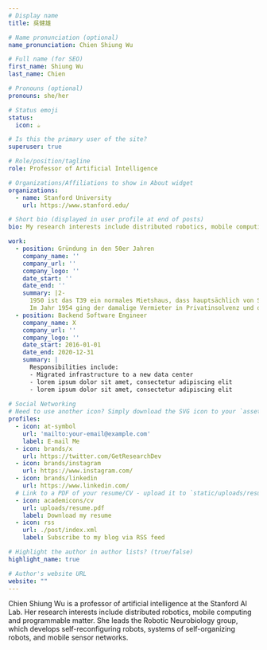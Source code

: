 ```yaml
---
# Display name
title: 吳健雄

# Name pronunciation (optional)
name_pronunciation: Chien Shiung Wu

# Full name (for SEO)
first_name: Shiung Wu
last_name: Chien

# Pronouns (optional)
pronouns: she/her

# Status emoji
status:
  icon: ☕️

# Is this the primary user of the site?
superuser: true

# Role/position/tagline
role: Professor of Artificial Intelligence

# Organizations/Affiliations to show in About widget
organizations:
  - name: Stanford University
    url: https://www.stanford.edu/

# Short bio (displayed in user profile at end of posts)
bio: My research interests include distributed robotics, mobile computing and programmable matter.

work:
  - position: Gründung in den 50er Jahren
    company_name: ''
    company_url: ''
    company_logo: ''
    date_start: ''
    date_end: ''
    summary: |2-
      1950 ist das T39 ein normales Mietshaus, dass hauptsächlich von Studenten bewohnt wird. Zu der Zeit schließt die Evangelische Kirche, dank der Eigeninitiative der damaligen Mieter (die ersten Bewohner des T39), mit dem damaligem Vermieter einen Vertrag über eine zwölfjährige Miete für den ersten, zweiten und den dritten Stock ab, wo diverse Einzelzimmer, Doppelzimmer und ein Gemeinschaftsräume entstehen.
      Im Jahr 1954 ging der damalige Vermieter in Privatinsolvenz und das Haus wurde Zwangsversteigert. Die Evangelische Kirche entschloss sich dazu, die Immobilie zu erwerben und bekam bei der Versteigerung 1956 den Zuschuss. Das T39 ging für 7000 DM und 3000 DM Gebühren in den Besitz der Landeskirche über.
  - position: Backend Software Engineer
    company_name: X
    company_url: ''
    company_logo: ''
    date_start: 2016-01-01
    date_end: 2020-12-31
    summary: |
      Responsibilities include:
      - Migrated infrastructure to a new data center
      - lorem ipsum dolor sit amet, consectetur adipiscing elit
      - lorem ipsum dolor sit amet, consectetur adipiscing elit
    
# Social Networking
# Need to use another icon? Simply download the SVG icon to your `assets/media/icons/` folder.
profiles:
  - icon: at-symbol
    url: 'mailto:your-email@example.com'
    label: E-mail Me
  - icon: brands/x
    url: https://twitter.com/GetResearchDev
  - icon: brands/instagram
    url: https://www.instagram.com/
  - icon: brands/linkedin
    url: https://www.linkedin.com/
  # Link to a PDF of your resume/CV - upload it to `static/uploads/resume.pdf`
  - icon: academicons/cv
    url: uploads/resume.pdf
    label: Download my resume
  - icon: rss
    url: ./post/index.xml
    label: Subscribe to my blog via RSS feed

# Highlight the author in author lists? (true/false)
highlight_name: true

# Author's website URL
website: ""
---
```


Chien Shiung Wu is a professor of artificial intelligence at the Stanford AI Lab. Her research interests include
distributed robotics, mobile computing and programmable matter. She leads the Robotic Neurobiology group, which develops
self-reconfiguring robots, systems of self-organizing robots, and mobile sensor networks.
